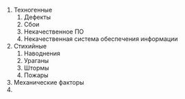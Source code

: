 1. Техногенные
	1. Дефекты
	2. Сбои
	3. Некачественное ПО
	4. Некачественная система обеспечения информации
2. Стихийные
	1. Наводнения
	2. Ураганы
	3. Штормы
	4. Пожары
3. Механические факторы
4. 